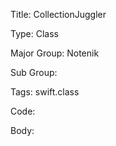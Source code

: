 Title:  CollectionJuggler

Type:   Class

Major Group: Notenik

Sub Group:   

Tags:   swift.class

Code:



Body:


